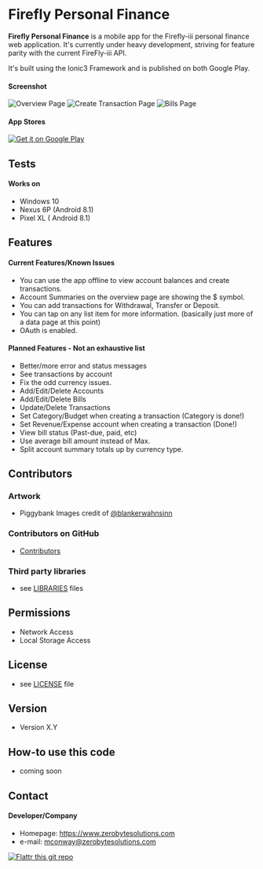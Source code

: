 Firefly Personal Finance
======
**Firefly Personal Finance** is a mobile app for the Firefly-iii personal finance web application. It's currently under heavy development, striving for feature parity with the current FireFly-iii API.

It's built using the Ionic3 Framework and is published on both Google Play.

#### Screenshot
![Overview Page](https://github.com/mconway/firefly-app/raw/development/assets/screenshots/FireflyOverview.png "Android overview")
![Create Transaction Page](https://github.com/mconway/firefly-app/raw/development/assets/screenshots/FireflyTransaction.png "Android transaction")
![Bills Page](https://github.com/mconway/firefly-app/raw/development/assets/screenshots/FireflyBills.png "Android bills")


#### App Stores
<!-- edit this image location -->
[![Get it on Google Play](https://raw.github.com/repat/README-template/master/googleplay.png)](https://play.google.com/apps/testing/com.zerobyte.firefly)

## Tests
#### Works on
* Windows 10
* Nexus 6P (Android 8.1)
* Pixel XL ( Android 8.1)

## Features
#### Current Features/Known Issues
* You can use the app offline to view account balances and create transactions.
* Account Summaries on the overview page are showing the $ symbol.
* You can add transactions for Withdrawal, Transfer or Deposit.
* You can tap on any list item for more information. (basically just more of a data page at this point)
* OAuth is enabled.

#### Planned Features - Not an exhaustive list
* Better/more error and status messages
* See transactions by account
* Fix the odd currency issues.
* Add/Edit/Delete Accounts
* Add/Edit/Delete Bills
* Update/Delete Transactions
* Set Category/Budget when creating a transaction (Category is done!)
* Set Revenue/Expense account when creating a transaction (Done!)
* View bill status (Past-due, paid, etc)
* Use average bill amount instead of Max.
* Split account summary totals up by currency type.


## Contributors
### Artwork
* Piggybank Images credit of [@blankerwahnsinn](https://unsplash.com/@blankerwahnsinn)

### Contributors on GitHub
* [Contributors](https://github.com/username/appname/graphs/contributors)

### Third party libraries
* see [LIBRARIES](https://github.com/username/appname/blob/master/LIBRARIES.md) files

## Permissions
* Network Access
* Local Storage Access

## License 
* see [LICENSE](https://github.com/username/appname/blob/master/LICENSE.md) file

## Version 
* Version X.Y

## How-to use this code
* coming soon

## Contact
#### Developer/Company
* Homepage: https://www.zerobytesolutions.com
* e-mail: mconway@zerobytesolutions.com

[![Flattr this git repo](http://api.flattr.com/button/flattr-badge-large.png)](https://flattr.com/submit/auto?user_id=username&url=https://github.com/username/appname&title=appname&language=&tags=github&category=software) 